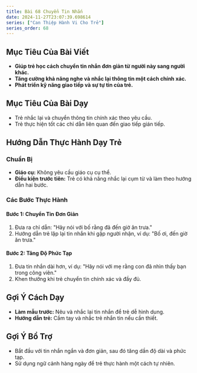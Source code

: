 ```yaml
---
title: Bài 68 Chuyển Tin Nhắn 
date: 2024-11-27T23:07:39.698614
series: ["Can Thiệp Hành Vi Cho Trẻ"]
series_order: 68
---
```


## Mục Tiêu Của Bài Viết
- **Giúp trẻ học cách chuyển tin nhắn đơn giản từ người này sang người khác.**
- **Tăng cường khả năng nghe và nhắc lại thông tin một cách chính xác.**
- **Phát triển kỹ năng giao tiếp và sự tự tin của trẻ.**

## Mục Tiêu Của Bài Dạy
- Trẻ nhắc lại và chuyển thông tin chính xác theo yêu cầu.
- Trẻ thực hiện tốt các chỉ dẫn liên quan đến giao tiếp gián tiếp.

## Hướng Dẫn Thực Hành Dạy Trẻ

### Chuẩn Bị
- **Giáo cụ:** Không yêu cầu giáo cụ cụ thể.
- **Điều kiện trước tiên:** Trẻ có khả năng nhắc lại cụm từ và làm theo hướng dẫn hai bước.

### Các Bước Thực Hành
#### Bước 1: Chuyển Tin Đơn Giản
1. Đưa ra chỉ dẫn: "Hãy nói với bố rằng đã đến giờ ăn trưa."
2. Hướng dẫn trẻ lặp lại tin nhắn khi gặp người nhận, ví dụ: "Bố ơi, đến giờ ăn trưa."

#### Bước 2: Tăng Độ Phức Tạp
1. Đưa tin nhắn dài hơn, ví dụ: "Hãy nói với mẹ rằng con đã nhìn thấy bạn trong công viên."
2. Khen thưởng khi trẻ chuyển tin chính xác và đầy đủ.

## Gợi Ý Cách Dạy
- **Làm mẫu trước:** Nêu và nhắc lại tin nhắn để trẻ dễ hình dung.
- **Hướng dẫn trẻ:** Cầm tay và nhắc trẻ nhắn tin nếu cần thiết.

## Gợi Ý Bổ Trợ
- Bắt đầu với tin nhắn ngắn và đơn giản, sau đó tăng dần độ dài và phức tạp.
- Sử dụng ngữ cảnh hàng ngày để trẻ thực hành một cách tự nhiên.

